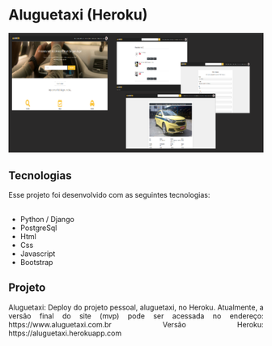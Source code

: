 <h1 align="left">Aluguetaxi (Heroku)</h1>

<div align="center"><img style=" display: inline" src=".github/at.png"></div>

<h2>Tecnologias</h2>
Esse projeto foi desenvolvido com as seguintes tecnologias:<br><br>
<ul>
    <li>Python / Django</li>
    <li>PostgreSql</li>
    <li>Html</li>
    <li>Css</li>
    <li>Javascript</li>
    <li>Bootstrap</li>
</ul>
<h2>Projeto</h2>
<p align="justify">Aluguetaxi: Deploy do projeto pessoal, aluguetaxi, no Heroku. Atualmente, a versão final do site (mvp) pode ser acessada no endereço: https://www.aluguetaxi.com.br Versão Heroku: https://aluguetaxi.herokuapp.com</p>